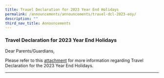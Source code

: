```yaml
---
title: Travel Declaration for 2023 Year End Holidays
permalink: /announcements/announcements/travel-dcl-2023-eoy/
description: ""
third_nav_title: Announcements
---
```

### Travel Declaration for 2023 Year End Holidays

Dear Parents/Guardians,

Please refer to this [attachment](/files/Travel%20Declaration/sss_hardcopy%20ltr%20to%20parents%20n%20guardians%20not%20using%20pg-2023%20september%20hols.pdf) for more information regarding Travel Declaration for the 2023 Year End Holidays.



<hr>